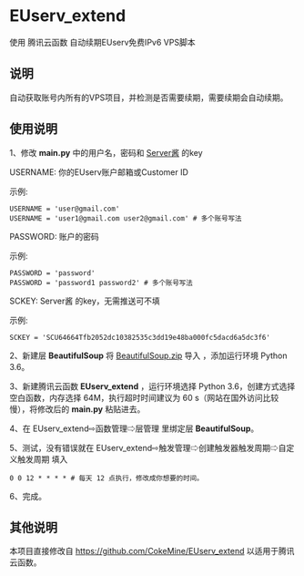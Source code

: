 # EUserv_extend
使用 腾讯云函数 自动续期EUserv免费IPv6 VPS脚本

## 说明

自动获取账号内所有的VPS项目，并检测是否需要续期，需要续期会自动续期。

## 使用说明

1、修改 **main.py** 中的用户名，密码和 [Server酱](https://sc.ftqq.com/?c=code) 的key


USERNAME: 你的EUserv账户邮箱或Customer ID

示例: 
```
USERNAME = 'user@gmail.com'
USERNAME = 'user1@gmail.com user2@gmail.com' # 多个账号写法
```
PASSWORD: 账户的密码

示例: 
```
PASSWORD = 'password'
PASSWORD = 'password1 password2' # 多个账号写法
```
SCKEY: Server酱 的key，无需推送可不填

示例:
```
SCKEY = 'SCU64664Tfb2052dc10382535c3dd19e48ba000fc5dacd6a5dc3f6'
```

2、新建层 **BeautifulSoup** 将 [BeautifulSoup.zip](https://github.com/o0oo0ooo0/EUserv_extend/releases/download/0.1/BeautifulSoup.zip) 导入 ，添加运行环境 Python 3.6。

3、新建腾讯云函数 **EUserv_extend** ，运行环境选择 Python 3.6，创建方式选择 空白函数，内存选择 64M，执行超时时间建议为 60 s（网站在国外访问比较慢），将修改后的 **main.py** 粘贴进去。

4、在 EUserv_extend⇨函数管理⇨层管理 里绑定层 **BeautifulSoup**。

5、测试，没有错误就在 EUserv_extend⇨触发管理⇨创建触发器触发周期⇨自定义触发周期 填入

```
0 0 12 * * * * # 每天 12 点执行，修改成你想要的时间。
```
6、完成。

## 其他说明

本项目直接修改自 https://github.com/CokeMine/EUserv_extend 以适用于腾讯云函数。
